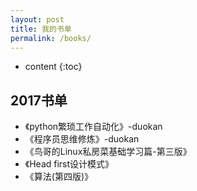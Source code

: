 ```yaml
---
layout: post
title: 我的书单
permalink: /books/
---
```


* content
{:toc}


2017书单
-----------------------------------------------------------------
+ 《python繁琐工作自动化》-duokan
+ 《程序员思维修炼》-duokan
+ 《鸟哥的Linux私房菜基础学习篇-第三版》
+ 《Head first设计模式》
+ 《算法(第四版)》
